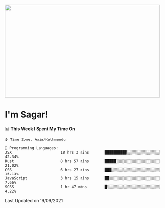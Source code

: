 
<img src="https://media.giphy.com/media/3ornk57KwDXf81rjWM/giphy.gif" width="500" height="300" frameBorder="0" class="giphy-embed" allowFullScreen></img>

#   I'm Sagar!

<!--START_SECTION:waka-->
📊 **This Week I Spent My Time On** 

```text
⌚︎ Time Zone: Asia/Kathmandu

💬 Programming Languages: 
JSX                      18 hrs 3 mins       ██████████░░░░░░░░░░░░░░░   42.34% 
Rust                     8 hrs 57 mins       █████░░░░░░░░░░░░░░░░░░░░   21.02% 
CSS                      6 hrs 27 mins       ███░░░░░░░░░░░░░░░░░░░░░░   15.13% 
JavaScript               3 hrs 15 mins       ██░░░░░░░░░░░░░░░░░░░░░░░   7.66% 
SCSS                     1 hr 47 mins        █░░░░░░░░░░░░░░░░░░░░░░░░   4.22%

```


 Last Updated on 19/09/2021
<!--END_SECTION:waka-->
